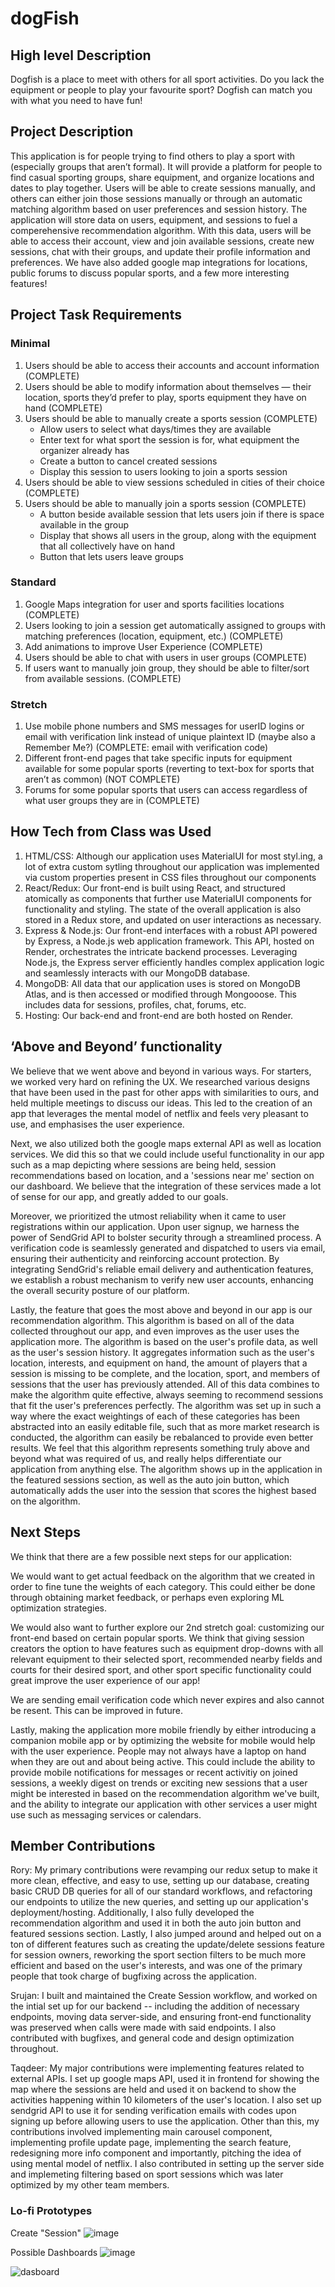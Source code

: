# dogFish

## High level Description

Dogfish is a place to meet with others for all sport activities. Do you lack the equipment or people to play your favourite sport? Dogfish can match you with what you need to have fun!

## Project Description

This application is for people trying to find others to play a sport with (especially groups that aren’t formal). It will provide a platform for people to find casual sporting groups, share equipment, and organize locations and dates to play together. Users will be able to create sessions manually, and others can either join those sessions manually or through an automatic matching algorithm based on user preferences and session history. The application will store data on users, equipment, and sessions to fuel a comperehensive recommendation algorithm. With this data, users will be able to access their account, view and join available sessions, create new sessions, chat with their groups, and update their profile information and preferences. We have also added google map integrations for locations, public forums to discuss popular sports, and a few more interesting features!

## Project Task Requirements

### Minimal

1. Users should be able to access their accounts and account information (COMPLETE)
2. Users should be able to modify information about themselves — their location, sports they’d prefer to play, sports equipment they have on hand (COMPLETE)
3. Users should be able to manually create a sports session (COMPLETE)
    - Allow users to select what days/times they are available
    - Enter text for what sport the session is for, what equipment the organizer already has
    - Create a button to cancel created sessions
    - Display this session to users looking to join a sports session
4. Users should be able to view sessions scheduled in cities of their choice (COMPLETE)
5. Users should be able to manually join a sports session (COMPLETE)
    - A button beside available session that lets users join if there is space available in the group 
    - Display that shows all users in the group, along with the equipment that all collectively have on hand
    - Button that lets users leave groups

### Standard

1. Google Maps integration for user and sports facilities locations (COMPLETE)
2. Users looking to join a session get automatically assigned to groups with matching preferences (location, equipment, etc.) (COMPLETE)
3. Add animations to improve User Experience (COMPLETE)
4. Users should be able to chat with users in user groups (COMPLETE)
5. If users want to manually join group, they should be able to filter/sort from available sessions. (COMPLETE)

### Stretch

1. Use mobile phone numbers and SMS messages for userID logins or email with verification link instead of unique plaintext ID (maybe also a Remember Me?) (COMPLETE: email with verification code)
2. Different front-end pages that take specific inputs for equipment available for some popular sports (reverting to text-box for sports that aren’t as common) (NOT COMPLETE)
3. Forums for some popular sports that users can access regardless of what user groups they are in (COMPLETE)

## How Tech from Class was Used 
1. HTML/CSS: Although our application uses MaterialUI for most styl.ing, a lot of extra custom sytling throughout our application was implemented via custom properties present in CSS files throughout our components 
2. React/Redux: Our front-end is built using React, and structured atomically as components that further use MaterialUI components for functionality and styling. The state of the overall application is also stored in a Redux store, and updated on user interactions as necessary.
3. Express & Node.js: Our front-end interfaces with a robust API powered by Express, a Node.js web application framework. This API, hosted on Render, orchestrates the intricate backend processes. Leveraging Node.js, the Express server efficiently handles complex application logic and seamlessly interacts with our MongoDB database.
4. MongoDB: All data that our application uses is stored on MongoDB Atlas, and is then accessed or modified through Mongooose. This includes data for sessions, profiles, chat, forums, etc.
5. Hosting: Our back-end and front-end are both hosted on Render. 

## ‘Above and Beyond’ functionality

We believe that we went above and beyond in various ways. For starters, we worked very hard on refining the UX. We researched various designs that have been used in the past for other apps with similarities to ours, and held multiple meetings to discuss our ideas. This led to the creation of an app that leverages the mental model of netflix and feels very pleasant to use, and emphasises the user experience.

Next, we also utilized both the google maps external API as well as location services. We did this so that we could include useful functionality in our app such as a map depicting where sessions are being held, session recommendations based on location, and a 'sessions near me' section on our dashboard. We believe that the integration of these services made a lot of sense for our app, and greatly added to our goals.

Moreover, we prioritized the utmost reliability when it came to user registrations within our application. Upon user signup, we harness the power of SendGrid API to bolster security through a streamlined process. A verification code is seamlessly generated and dispatched to users via email, ensuring their authenticity and reinforcing account protection. By integrating SendGrid's reliable email delivery and authentication features, we establish a robust mechanism to verify new user accounts, enhancing the overall security posture of our platform.

Lastly, the feature that goes the most above and beyond in our app is our recommendation algorithm. This algorithm is based on all of the data collected throughout our app, and even improves as the user uses the application more. The algorithm is based on the user's profile data, as well as the user's session history. It aggregates information such as the user's location, interests, and equipment on hand, the amount of players that a session is missing to be complete, and the location, sport, and members of sessions that the user has previously attended. All of this data combines to make the algorithm quite effective, always seeming to recommend sessions that fit the user's preferences perfectly. The algorithm was set up in such a way where the exact weightings of each of these categories has been abstracted into an easily editable file, such that as more market research is conducted, the algorithm can easily be rebalanced to provide even better results. We feel that this algorithm represents something truly above and beyond what was required of us, and really helps differentiate our application from anything else. The algorithm shows up in the application in the featured sessions section, as well as the auto join button, which automatically adds the user into the session that scores the highest based on the algorithm.

## Next Steps
We think that there are a few possible next steps for our application:

We would want to get actual feedback on the algorithm that we created in order to fine tune the weights of each category. This could either be done through obtaining market feedback, or perhaps even exploring ML optimization strategies.

We would also want to further explore our 2nd stretch goal: customizing our front-end based on certain popular sports. We think that giving session creators the option to have features such as equipment drop-downs with all relevant equipment to their selected sport, recommended nearby fields and courts for their desired sport, and other sport specific functionality could great improve the user experience of our app!

We are sending email verification code which never expires and also cannot be resent. This can be improved in future.

Lastly, making the application more mobile friendly by either introducing a companion mobile app or by optimizing the website for mobile would help with the user experience. People may not always have a laptop on hand when they are out and about being active. This could include the ability to provide mobile notifications for messages or recent activitiy on joined sessions, a weekly digest on trends or exciting new sessions that a user might be interested in based on the recommendation algorithm we've built, and the ability to integrate our application with other services a user might use such as messaging services or calendars.

## Member Contributions

Rory: My primary contributions were revamping our redux setup to make it more clean, effective, and easy to use, setting up our database, creating basic CRUD DB queries for all of our standard workflows, and refactoring our endpoints to utilize the new queries, and setting up our application's deployment/hosting. Additionally, I also fully developed the recommendation algorithm and used it in both the auto join button and featured sessions section. Lastly, I also jumped around and helped out on a ton of different features such as creating the update/delete sessions feature for session owners, reworking the sport section filters to be much more efficient and based on the user's interests, and was one of the primary people that took charge of bugfixing across the application.

Srujan: I built and maintained the Create Session workflow, and worked on the intial set up for our backend -- including the addition of necessary endpoints, moving data server-side, and ensuring front-end functionality was preserved when calls were made with said endpoints. I also contributed with bugfixes, and general code and design optimization throughout.

Taqdeer: My major contributions were implementing features related to external APIs. I set up google maps API, used it in frontend for showing the map where the sessions are held and used it on backend to show the activities happening within 10 kilometers of the user's location. I also set up sendgrid API to use it for sending verification emails with codes upon signing up before allowing users to use the application. Other than this, my contributions involved implementing main carousel component, implementing profile update page, implementing the search feature, redesigning more info component and importantly, pitching the idea of using mental model of netflix. I also contributed in setting up the server side and implemeting filtering based on sport sessions which was later optimized by my other team members.

### Lo-fi Prototypes

Create "Session"
![image](https://github.com/srujanr40/dogfish/assets/54603297/5f81141c-f6e8-4f4a-b893-e009d0f8f6d5)

Possible Dashboards
![image](https://github.com/srujanr40/dogfish/assets/54603297/7e5a90c6-00cd-47e0-bdad-1996e6627f34)

![dasboard](https://github.com/srujanr40/dogfish/assets/13267569/8fb99365-71ff-4136-b61b-adb430ba0d69)




